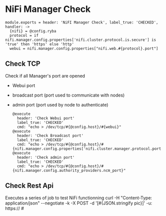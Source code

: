 # NiFi Manager Check

    module.exports = header: 'NiFI Manager Check', label_true: 'CHECKED', handler: ->
      {nifi} = @config.ryba
      protocol = if nifi.manager.config.properties['nifi.cluster.protocol.is.secure'] is 'true' then 'https' else 'http'
      webui = nifi.manager.config.properties["nifi.web.#{protocol}.port"]
      
## Check TCP

Check if all Manager's port are opened
- Webui port
- broadcast port (port used to communicate with nodes)
- admin port (port used by node to authenticate)

      @execute
        header: 'Check Webui port'
        label_true: 'CHECKED'
        cmd: "echo > /dev/tcp/#{@config.host}/#{webui}"
      @execute
        header: 'Check Broadcast port'
        label_true: 'CHECKED'
        cmd: "echo > /dev/tcp/#{@config.host}/#{nifi.manager.config.properties['nifi.cluster.manager.protocol.port']}"
      @execute
        header: 'Check admin port'
        label_true: 'CHECKED'
        cmd: "echo > /dev/tcp/#{@config.host}/#{nifi.manager.config.authority_providers.ncm_port}"
      
## Check Rest Api
Executes a series of job to test NiFi functionning
curl -H "Content-Type: application/json" --negotiate -k  -X POST -d '[#{JSON.stringify pic}]' -u: https://
      #
